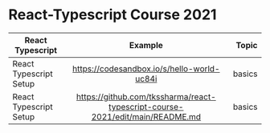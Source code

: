 # React-Typescript Course 2021



| React Typescript        | Example           | Topic  |
| ------------- |:-------------:| -----:|
| React Typescript Setup    | https://codesandbox.io/s/hello-world-uc84i | basics |
| React Typescript Setup    | https://github.com/tkssharma/react-typescript-course-2021/edit/main/README.md | basics |

